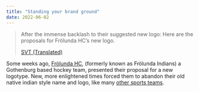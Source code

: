 ```yaml
---
title: "Standing your brand ground"
date: 2022-06-02
---
```


> After the immense backlash to their suggested new logo: Here are the proposals for Frölunda HC’s new logo.
> 
> [SVT (Translated)](https://www-svt-se.translate.goog/nyheter/lokalt/vast/efter-logotypehaveriet-har-ar-forslagen-till-frolundas-nya-logga?_x_tr_sl=sv&_x_tr_tl=en&_x_tr_hl=sv&_x_tr_pto=wapp)


Some weeks ago, [Frölunda HC](https://www.frolundahockey.com/p/), (formerly known as Frölunda Indians) a Gothenburg based hockey team, presented their proposal for a new logotype. New, more enlightened times forced them to abandon their old native indian style name and logo, like many [other sports teams](https://abcnews.go.com/US/washington-redskins-change-years-backlash/story?id=71744369).
